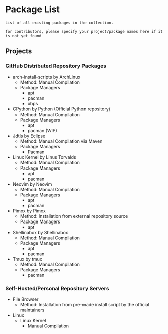 # Package List

```
List of all existing packages in the collection.

for contributors, please specify your project/package names here if it is not yet found
```

## Projects
### GitHub Distributed Repository Packages
- arch-install-scripts by ArchLinux
    + Method: Manual Compilation
    - Package Managers
        + apt
        + pacman
        + xbps
- CPython by Python (Official Python repository)
    + Method: Manual Compilation
    - Package Managers
        + apt
        + pacman (WIP)
- Jdtls by Eclipse
    + Method: Manual Compilation via Maven
    - Package Managers
        + Pacman
- Linux Kernel by Linus Torvalds
    + Method: Manual Compilation
    - Package Managers
        + apt
        + pacman
- Neovim by Neovim
    + Method: Manual Compilation
    - Package Managers
        + apt
        + pacman
- Pimox by Pimox
    + Method: Installation from external repository source
    - Package Managers
        + apt
- Shellinabox by Shellinabox
    + Method: Manual Compilation
    - Package Managers
        + apt
        + pacman
- Tmux by tmux
    + Method: Manual Compilation
    - Package Managers
        + pacman

### Self-Hosted/Personal Repository Servers
- File Browser
     + Method: Installation from pre-made install script by the official maintainers
- Linux
    - Linux Kernel
        + Manual Compilation
